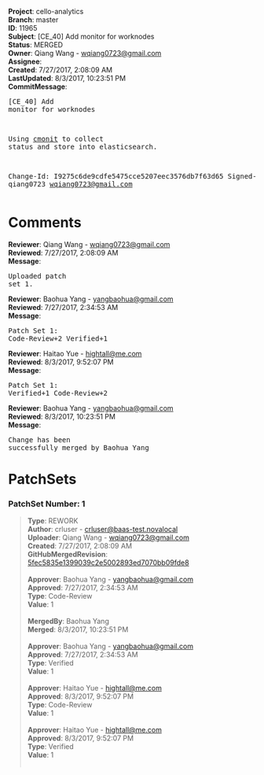 <strong>Project</strong>: cello-analytics<br><strong>Branch</strong>: master<br><strong>ID</strong>: 11965<br><strong>Subject</strong>: [CE_40] Add monitor for worknodes<br><strong>Status</strong>: MERGED<br><strong>Owner</strong>: Qiang Wang - wqiang0723@gmail.com<br><strong>Assignee</strong>:<br><strong>Created</strong>: 7/27/2017, 2:08:09 AM<br><strong>LastUpdated</strong>: 8/3/2017, 10:23:51 PM<br><strong>CommitMessage</strong>:<br><pre>[CE_40] Add monitor for worknodes

Using [cmonit](https://github.com/yeasy/cmonit)
to collect status and store into elasticsearch.

Change-Id: I9275c6de9cdfe5475cce5207eec3576db7f63d65
Signed-off-by: qiang0723 <wqiang0723@gmail.com>
</pre><h1>Comments</h1><strong>Reviewer</strong>: Qiang Wang - wqiang0723@gmail.com<br><strong>Reviewed</strong>: 7/27/2017, 2:08:09 AM<br><strong>Message</strong>: <pre>Uploaded patch set 1.</pre><strong>Reviewer</strong>: Baohua Yang - yangbaohua@gmail.com<br><strong>Reviewed</strong>: 7/27/2017, 2:34:53 AM<br><strong>Message</strong>: <pre>Patch Set 1: Code-Review+2 Verified+1</pre><strong>Reviewer</strong>: Haitao Yue - hightall@me.com<br><strong>Reviewed</strong>: 8/3/2017, 9:52:07 PM<br><strong>Message</strong>: <pre>Patch Set 1: Verified+1 Code-Review+2</pre><strong>Reviewer</strong>: Baohua Yang - yangbaohua@gmail.com<br><strong>Reviewed</strong>: 8/3/2017, 10:23:51 PM<br><strong>Message</strong>: <pre>Change has been successfully merged by Baohua Yang</pre><h1>PatchSets</h1><h3>PatchSet Number: 1</h3><blockquote><strong>Type</strong>: REWORK<br><strong>Author</strong>: crluser - crluser@baas-test.novalocal<br><strong>Uploader</strong>: Qiang Wang - wqiang0723@gmail.com<br><strong>Created</strong>: 7/27/2017, 2:08:09 AM<br><strong>GitHubMergedRevision</strong>: [5fec5835e1399039c2e5002893ed7070bb09fde8](https://github.com/hyperledger/cello-analytics/commit/5fec5835e1399039c2e5002893ed7070bb09fde8)<br><br><strong>Approver</strong>: Baohua Yang - yangbaohua@gmail.com<br><strong>Approved</strong>: 7/27/2017, 2:34:53 AM<br><strong>Type</strong>: Code-Review<br><strong>Value</strong>: 1<br><br><strong>MergedBy</strong>: Baohua Yang<br><strong>Merged</strong>: 8/3/2017, 10:23:51 PM<br><br><strong>Approver</strong>: Baohua Yang - yangbaohua@gmail.com<br><strong>Approved</strong>: 7/27/2017, 2:34:53 AM<br><strong>Type</strong>: Verified<br><strong>Value</strong>: 1<br><br><strong>Approver</strong>: Haitao Yue - hightall@me.com<br><strong>Approved</strong>: 8/3/2017, 9:52:07 PM<br><strong>Type</strong>: Code-Review<br><strong>Value</strong>: 1<br><br><strong>Approver</strong>: Haitao Yue - hightall@me.com<br><strong>Approved</strong>: 8/3/2017, 9:52:07 PM<br><strong>Type</strong>: Verified<br><strong>Value</strong>: 1<br><br></blockquote>